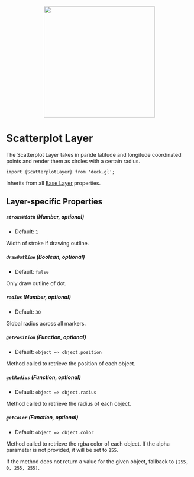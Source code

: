 <div align="center">
  <img height="300" src="https://github.com/uber/deck.gl/raw/dev/demo/src/static/images/demo-thumb-choropleth.jpg" />
</div>

# Scatterplot Layer

The Scatterplot Layer takes in paride latitude and longitude coordinated points and render them as circles with a certain radius.

    import {ScatterplotLayer} from 'deck.gl';

Inherits from all [Base Layer](/docs/layers/base-layer.md) properties.

## Layer-specific Properties

##### `strokeWidth` (Number, optional)

- Default: `1`

Width of stroke if drawing outline.

##### `drawOutline` (Boolean, optional)

- Default: `false`

Only draw outline of dot.

##### `radius` (Number, optional)

- Default: `30`

Global radius across all markers.

##### `getPosition` (Function, optional)

- Default: `object => object.position`

Method called to retrieve the position of each object.

##### `getRadius` (Function, optional)

- Default: `object => object.radius`

Method called to retrieve the radius of each object.

##### `getColor` (Function, optional)

- Default: `object => object.color`

Method called to retrieve the rgba color of each object. If the alpha parameter
is not provided, it will be set to `255`.

If the method does not return a value for the given object, fallback to
`[255, 0, 255, 255]`.
